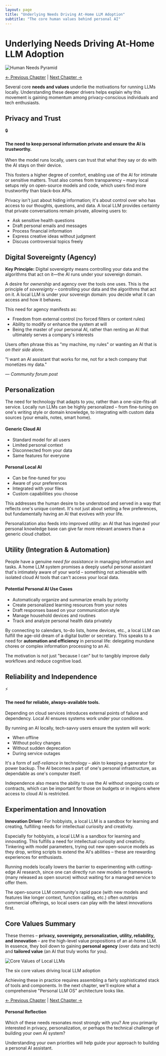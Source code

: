 ```yaml
---
layout: page
title: "Underlying Needs Driving At-Home LLM Adoption"
subtitle: "The core human values behind personal AI"
---
```


# Underlying Needs Driving At-Home LLM Adoption

![Human Needs Pyramid](/local-llm-guide/assets/needs-pyramid.jpg)

<div class="chapter-nav">
  <a href="/local-llm-guide/01-motivations.html" class="prev">← Previous Chapter</a>
  <span class="sep">|</span>
  <a href="/local-llm-guide/03-architecture.html" class="next">Next Chapter →</a>
</div>

Several core **needs and values** underlie the motivations for running LLMs locally. Understanding these deeper drivers helps explain why this movement is gaining momentum among privacy-conscious individuals and tech enthusiasts.

## Privacy and Trust

<div class="need-card">
  <div class="icon">🔒</div>
  <div class="content">
    <h4>The need to keep personal information private and ensure the AI is trustworthy.</h4>
    <p>When the model runs locally, users can trust that what they say or do with the AI stays on their device.</p>
  </div>
</div>

This fosters a higher degree of comfort, enabling use of the AI for intimate or sensitive matters. Trust also comes from transparency – many local setups rely on open-source models and code, which users find more trustworthy than black-box APIs.

Privacy isn't just about hiding information; it's about control over who has access to our thoughts, questions, and data. A local LLM provides certainty that private conversations remain private, allowing users to:

- Ask sensitive health questions
- Draft personal emails and messages
- Process financial information
- Express creative ideas without judgment
- Discuss controversial topics freely

## Digital Sovereignty (Agency)

<div class="insight-box highlight">
  <p><strong>Key Principle:</strong> Digital sovereignty means controlling your data and the algorithms that act on it—the AI runs under your sovereign domain.</p>
</div>

A desire for *ownership* and agency over the tools one uses. This is the principle of *sovereignty* – controlling your data and the algorithms that act on it. A local LLM is under your sovereign domain: you decide what it can access and how it behaves.

This need for agency manifests as:
- Freedom from external control (no forced filters or content rules)
- Ability to modify or enhance the system at will
- Being the master of your personal AI, rather than renting an AI that ultimately serves a company's interests

Users often phrase this as "my machine, my rules" or wanting an AI that is *on their side* alone.

<div class="quote-box">
  <p>"I want an AI assistant that works for me, not for a tech company that monetizes my data."</p>
  <cite>— Community forum post</cite>
</div>

## Personalization

The need for technology that adapts to *you*, rather than a one-size-fits-all service. Locally run LLMs can be highly personalized – from fine-tuning on one's writing style or domain knowledge, to integrating with custom data sources (your emails, notes, smart home).

<div class="comparison">
  <div class="col">
    <h4>Generic Cloud AI</h4>
    <ul>
      <li>Standard model for all users</li>
      <li>Limited personal context</li>
      <li>Disconnected from your data</li>
      <li>Same features for everyone</li>
    </ul>
  </div>
  <div class="col">
    <h4>Personal Local AI</h4>
    <ul>
      <li>Can be fine-tuned for you</li>
      <li>Aware of your preferences</li>
      <li>Integrated with your files</li>
      <li>Custom capabilities you choose</li>
    </ul>
  </div>
</div>

This addresses the human desire to be understood and served in a way that reflects one's unique context. It's not just about setting a few preferences, but fundamentally having an AI that evolves with your life.

Personalization also feeds into improved utility: an AI that has ingested your personal knowledge base can give far more relevant answers than a generic cloud chatbot.

## Utility (Integration & Automation)

People have a genuine *need for assistance* in managing information and tasks. A home LLM system promises a deeply useful personal assistant that's intimately aware of your world – something not achievable with isolated cloud AI tools that can't access your local data.

<div class="use-case-box">
  <h4>Potential Personal AI Use Cases</h4>
  <ul>
    <li>Automatically organize and summarize emails by priority</li>
    <li>Create personalized learning resources from your notes</li>
    <li>Draft responses based on your communication style</li>
    <li>Manage household devices and routines</li>
    <li>Track and analyze personal health data privately</li>
  </ul>
</div>

By connecting to calendars, to-do lists, home devices, etc., a local LLM can fulfill the age-old dream of a digital butler or secretary. This speaks to a need for **automation and efficiency** in personal life: delegating mundane chores or complex information processing to an AI.

The motivation is not just "because I can" but to tangibly improve daily workflows and reduce cognitive load.

## Reliability and Independence

<div class="need-card">
  <div class="icon">⚡</div>
  <div class="content">
    <h4>The need for reliable, always-available tools.</h4>
    <p>Depending on cloud services introduces external points of failure and dependency. Local AI ensures systems work under your conditions.</p>
  </div>
</div>

By running an AI locally, tech-savvy users ensure the system will work:
- When offline
- Without policy changes
- Without sudden deprecation
- During service outages

It's a form of *self-reliance* in technology – akin to keeping a generator for power backup. The AI becomes a part of one's personal infrastructure, as dependable as one's computer itself.

Independence also means the ability to use the AI without ongoing costs or contracts, which can be important for those on budgets or in regions where access to cloud AI is restricted.

## Experimentation and Innovation

<div class="insight-box">
  <p><strong>Innovation Driver:</strong> For hobbyists, a local LLM is a sandbox for learning and creating, fulfilling needs for intellectual curiosity and creativity.</p>
</div>

Especially for hobbyists, a local LLM is a sandbox for learning and innovating. This fulfills a need for intellectual curiosity and creativity. Tinkering with model parameters, trying out new open-source models as they drop, writing scripts to extend the AI's abilities – these are rewarding experiences for enthusiasts.

Running models locally lowers the barrier to experimenting with cutting-edge AI research, since one can directly run new models or frameworks (many released as open source) without waiting for a managed service to offer them.

The open-source LLM community's rapid pace (with new models and features like longer context, function calling, etc.) often outstrips commercial offerings, so local users can play with the latest innovations first.

## Core Values Summary

These themes – **privacy, sovereignty, personalization, utility, reliability, and innovation** – are the high-level value propositions of an at-home LLM. In essence, they boil down to gaining **personal agency** (over data and tech) and **tailored value** (an AI that truly works for you).

<div class="diagram">
  <img src="/local-llm-guide/assets/core-values-diagram.jpg" alt="Core Values of Local LLMs">
  <p class="caption">The six core values driving local LLM adoption</p>
</div>

Achieving these in practice requires assembling a fairly sophisticated stack of tools and components. In the next chapter, we'll explore what a comprehensive "Personal LLM OS" architecture looks like.

<div class="chapter-nav">
  <a href="/local-llm-guide/01-motivations.html" class="prev">← Previous Chapter</a>
  <span class="sep">|</span>
  <a href="/local-llm-guide/03-architecture.html" class="next">Next Chapter →</a>
</div>

<div class="reflection-box">
  <h4>Personal Reflection</h4>
  <p>Which of these needs resonates most strongly with you? Are you primarily interested in privacy, personalization, or perhaps the technical challenge of building your own AI system?</p>
  <p>Understanding your own priorities will help guide your approach to building a personal AI assistant.</p>
</div> 